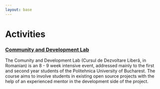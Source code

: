 ```yaml
---
layout: base
---
```


# Activities

<div class="wrapper">
    <div class="field">
        <div class="field-title">
            <h3><a href="#">Community and Development Lab</a></h3>
        </div>
        <div class="field-teaser">
        The Comunity and Development Lab (Cursul de Dezvoltare Liberă, in Romanian) is an 8 - 9 week intensive event, addressed mainly to the first and second year students of the Politehnica University of Bucharest.
        The course aims to involve students in existing open source projects with the help of an experienced mentor in the development side of the project.
        </div>
    </div>
</div>

